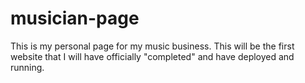 # musician-page
This is my personal page for my music business. This will be the first website that I will have officially "completed" and have deployed and running.

